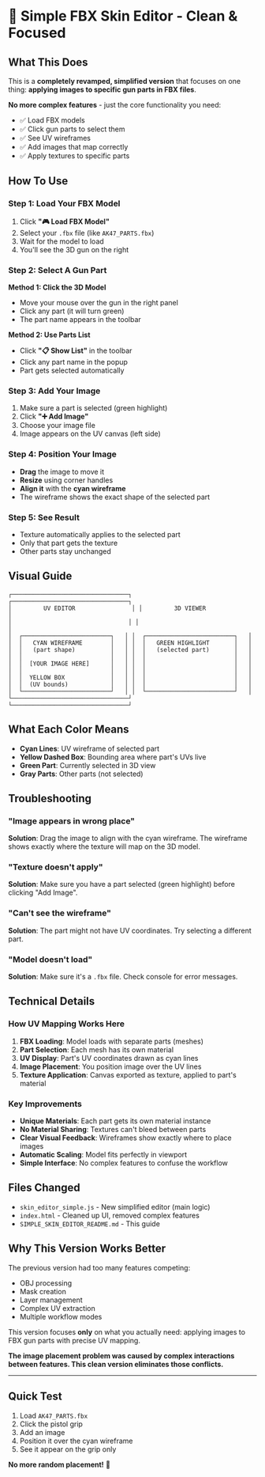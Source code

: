 # 🎨 Simple FBX Skin Editor - Clean & Focused

## What This Does

This is a **completely revamped, simplified version** that focuses on one thing: **applying images to specific gun parts in FBX files**.

**No more complex features** - just the core functionality you need:
- ✅ Load FBX models
- ✅ Click gun parts to select them
- ✅ See UV wireframes
- ✅ Add images that map correctly
- ✅ Apply textures to specific parts

## How To Use

### Step 1: Load Your FBX Model
1. Click **"🎮 Load FBX Model"**
2. Select your `.fbx` file (like `AK47_PARTS.fbx`)
3. Wait for the model to load
4. You'll see the 3D gun on the right

### Step 2: Select A Gun Part
**Method 1: Click the 3D Model**
- Move your mouse over the gun in the right panel
- Click any part (it will turn green)
- The part name appears in the toolbar

**Method 2: Use Parts List**
- Click **"📋 Show List"** in the toolbar
- Click any part name in the popup
- Part gets selected automatically

### Step 3: Add Your Image
1. Make sure a part is selected (green highlight)
2. Click **"➕ Add Image"**
3. Choose your image file
4. Image appears on the UV canvas (left side)

### Step 4: Position Your Image
- **Drag** the image to move it
- **Resize** using corner handles
- **Align it** with the **cyan wireframe**
- The wireframe shows the exact shape of the selected part

### Step 5: See Result
- Texture automatically applies to the selected part
- Only that part gets the texture
- Other parts stay unchanged

## Visual Guide

```
┌─────────────────────────────────┐ ┌─────────────────────────────────┐
│         UV EDITOR                │ │         3D VIEWER               │
│                                 │ │                                 │
│  ┌─────────────────────────┐   │ │  ┌─────────────────────────┐   │
│  │   CYAN WIREFRAME        │   │ │  │   GREEN HIGHLIGHT       │   │
│  │   (part shape)          │   │ │  │   (selected part)       │   │
│  │                         │   │ │  │                         │   │
│  │  [YOUR IMAGE HERE]      │   │ │  │                         │   │
│  │                         │   │ │  │                         │   │
│  │  YELLOW BOX             │   │ │  │                         │   │
│  │  (UV bounds)            │   │ │  │                         │   │
│  └─────────────────────────┘   │ │  └─────────────────────────┘   │
└─────────────────────────────────┘ └─────────────────────────────────┘
```

## What Each Color Means

- **Cyan Lines**: UV wireframe of selected part
- **Yellow Dashed Box**: Bounding area where part's UVs live
- **Green Part**: Currently selected in 3D view
- **Gray Parts**: Other parts (not selected)

## Troubleshooting

### "Image appears in wrong place"
**Solution**: Drag the image to align with the cyan wireframe. The wireframe shows exactly where the texture will map on the 3D model.

### "Texture doesn't apply"
**Solution**: Make sure you have a part selected (green highlight) before clicking "Add Image".

### "Can't see the wireframe"
**Solution**: The part might not have UV coordinates. Try selecting a different part.

### "Model doesn't load"
**Solution**: Make sure it's a `.fbx` file. Check console for error messages.

## Technical Details

### How UV Mapping Works Here

1. **FBX Loading**: Model loads with separate parts (meshes)
2. **Part Selection**: Each mesh has its own material
3. **UV Display**: Part's UV coordinates drawn as cyan lines
4. **Image Placement**: You position image over the UV lines
5. **Texture Application**: Canvas exported as texture, applied to part's material

### Key Improvements

- **Unique Materials**: Each part gets its own material instance
- **No Material Sharing**: Textures can't bleed between parts
- **Clear Visual Feedback**: Wireframes show exactly where to place images
- **Automatic Scaling**: Model fits perfectly in viewport
- **Simple Interface**: No complex features to confuse the workflow

## Files Changed

- `skin_editor_simple.js` - New simplified editor (main logic)
- `index.html` - Cleaned up UI, removed complex features
- `SIMPLE_SKIN_EDITOR_README.md` - This guide

## Why This Version Works Better

The previous version had too many features competing:
- OBJ processing
- Mask creation
- Layer management
- Complex UV extraction
- Multiple workflow modes

This version focuses **only** on what you actually need: applying images to FBX gun parts with precise UV mapping.

**The image placement problem was caused by complex interactions between features. This clean version eliminates those conflicts.**

---

## Quick Test

1. Load `AK47_PARTS.fbx`
2. Click the pistol grip
3. Add an image
4. Position it over the cyan wireframe
5. See it appear on the grip only

**No more random placement!** 🎯
